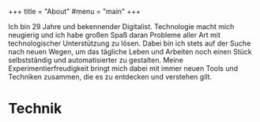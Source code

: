 +++
title = "About"
#menu = "main"
+++
 
Ich bin 29 Jahre und bekennender Digitalist. Technologie macht mich neugierig und ich habe großen Spaß daran Probleme aller Art mit technologischer Unterstützung zu lösen. Dabei bin ich stets auf der Suche nach neuen Wegen, um das tägliche Leben und Arbeiten noch einen Stück selbstständig und automatisierter zu gestalten. Meine Experimentierfreudigkeit bringt mich dabei mit immer neuen Tools und Techniken zusammen, die es zu entdecken und verstehen gilt.  


# Technik



